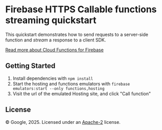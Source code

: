 Firebase HTTPS Callable functions streaming quickstart
================================================

This quickstart demonstrates how to send requests to a server-side function and _stream_ a response to a client SDK.

[Read more about Cloud Functions for Firebase](https://firebase.google.com/docs/functions/)


Getting Started
---------------

1. Install dependencies with `npm install`
1. Start the hosting and functions emulators with `firebase emulators:start --only functions,hosting`
1. Visit the url of the emulated Hosting site, and click "Call function"

License
-------

© Google, 2025. Licensed under an [Apache-2](../../../LICENSE) license.
